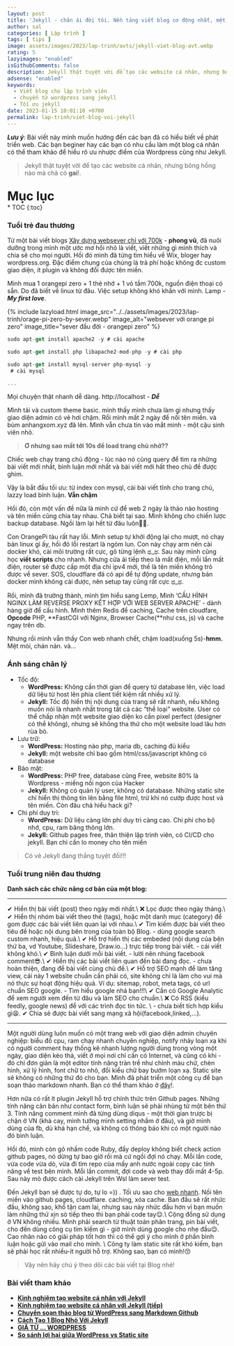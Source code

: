 ```yaml
---
layout: post
title: 'Jekyll - chân ái đời tôi. Nền tảng viết blog cơ động nhất, mệt nhất sever Việt Nam!!!'
author: sal
categories: [ Lập trình ]
tags: [ tips ]
image: assets/images/2023/lap-trinh/avts/jekyll-viet-blog-avt.webp
rating: 5
lazyimages: "enabled"
isGithubComments: false
description: Jekyll thật tuyệt vời để tạo các website cá nhân, nhưng bông hồng nào mà chả có gai!. Bài viết này mình muốn hướng đến các bạn đã có hiểu biết về phát triển web. Các bạn beginer hay các bạn có nhu cầu làm một blog cá nhân có thể tham khảo để hiểu rõ ưu nhược điểm của Wordpress cũng như Jekyll
adsense: "enabled"
keywords:
  - Viết blog cho lập trình viên
  - chuyển từ wordpress sang jekyll
  - Tối ưu jekyll
date: 2023-01-15 10:01:10 +0700
permalink: lap-trinh/viet-blog-voi-jekyll
---
```

**_Lưu ý_**: Bài viết này mình muốn hướng đến các bạn đã có hiểu biết về phát triển web.
Các bạn beginer hay các bạn có nhu cầu làm một blog cá nhân có thể tham khảo để hiểu rõ ưu nhược điểm của Wordpress cũng như Jekyll.

>Jekyll thật tuyệt vời để tạo các website cá nhân, nhưng bông hồng nào mà chả có **gai**!.

<p style="margin-bottom: 0px; font-weight: 700;font-size: 1.75rem;">Mục lục</p>
* TOC
{:toc}

### Tuổi trẻ đau thương

Từ một bài viết blogs [Xây dựng websever chỉ với 700k](https://blogkinhnghiem.net/xay-dung-webserver-tu-a-z-su-dung-may-tinh-nhung/) - **phong vũ**, đã nuôi dưỡng trong mình một ước mơ hồi nhỏ là viết, viết những gì mình thích và chia sẽ cho mọi người. Hồi đó mình đã từng tìm hiểu về Wix, bloger hay wordpress.org. Đặc điểm chung của chúng là trả phí hoặc không đc custom giao diện, ít plugin và không đổi được tên miền.

Mình mua 1 orangepi zero + 1 thẻ nhớ + 1 vỏ tầm 700k, nguồn điện thoại có sẵn. Do đã biết về linux từ đâu. Việc setup không khó khăn với mình. Lamp - _**My first love**_.

{% include lazyload.html image_src="../../assets/images/2023/lap-trinh/orage-pi-zero-by-sever.webp" image_alt="websever với orange pi zero" image_title="sever đầu đời - orangepi zero" %}

```javascript
sudo apt-get install apache2 -y # cài apache

sudo apt-get install php libapache2-mod-php -y # cài php

sudo apt-get install mysql-server php-mysql -y
 # cài mysql

...
```

Mọi chuyện thật nhanh dễ dàng. http://localhost - _**Dễ**_

Mình tải và custom theme basic. mình thấy mình chưa làm gì nhưng thấy giao diện admin có vẻ hơi chậm. Rồi mình mất 2 ngày để nối tên miền. và bùm anhangxom.xyz đã lên. Mình vẫn chưa tin vào mắt mình - một cậu sinh viên nhỏ.

> **Ơ nhưng sao mất tới 10s để load trang chủ nhở??**

Chiếc web chạy trang chủ động - lúc nào nó cũng query để tìm ra những bài viết mới nhất, bình luận mới nhất và bài viết mới hất theo chủ đề được ghim.

Vậy là bắt đầu tối ưu: từ index con mysql, cài bài viết tĩnh cho trang chủ, lazzy load bình luận. **Vẫn chậm**

Hồi đó, còn một vấn đề nữa là mình cứ để web 2 ngày là thảo nào hosting và tên miền cũng chia tay nhau. Chả biết tại sao. Mình không cho chiến lược backup database. Ngồi làm lại hết từ đâu luôn🦾😎.

Con OrangePi tàu rất hay lỗi. Mình setup tự khởi động lại cho mượt, nó chạy bản linux gì ấy, hồi đó lỗi restart là ngỏm lun. Con này chạy arm nên cài docker khó, cài môi trường rất cực, gõ từng lệnh ಥ\_ಥ. Sau này mình cũng học **viết scripts** cho nhanh. Nhưng cửa ải tiếp theo là mất điện, mỗi lần mất điện, router sẽ được cấp một địa chỉ ipv4 mới, thế là tên miền không trỏ được về sever. SOS, cloudflare đã có api để tự động update, nhưng bản docker mình không cài được, nên setup tay cũng rất cực ಥ\_ಥ.

Rồi, mình đã trưởng thành, mình tìm hiểu sang Lemp, Mình ‘CẤU HÌNH NGINX LÀM REVERSE PROXY KẾT HỢP VỚI WEB SERVER APACHE’ - dành hàng giờ để cấu hình. Mình thêm Redis để caching, Cache trên cloudfare, **Opcode** PHP, **FastCGI với Nginx, Browser Cache(**như css, js) và cache ngay trên db.

Nhưng rồi mình vẫn thấy Con web nhanh chết, chậm load(xuống 5s)-**hmm.**  Mệt mỏi, chán nản. và…

### Ánh sáng chân lý

*   Tốc độ:
    *   **WordPress:** Không cần thời gian để query từ database lên, việc load dữ liệu từ host lên phía client tiết kiệm rất nhiều xử lý.
    *   **Jekyll:** Tốc độ hiển thị nội dung của trang sẽ rất nhanh, nếu không muốn nói là nhanh nhất trong tất cả các “thể loại” website. User có thể chấp nhận một website giao diện ko cần pixel perfect (designer có thể không), nhưng sẽ không tha thứ cho một website load lâu hơn rùa bò.
*   Lưu trữ:
    *   **WordPress:** Hosting nào php, maria db, caching đủ kiểu
    *   **Jekyll:** một website chỉ bao gồm html/css/javascript không có database
*   Bảo mật:
    *   **WordPress:** PHP free, database cũng Free, website 80% là Wordpress - miếng nồi ngon của Hacker
    *   **Jekyll:** Không có quản lý user, không có database. Những static site chỉ  hiển thị thông tin lên bằng file html, trừ khi nó cướp được host và tên miền. Còn đâu chả hiểu hack gì?
*   Chi phí duy trì:
    *   **WordPress:** Dữ liệu càng lớn phí duy trì càng cao. Chi phí cho bộ nhớ, cpu, ram băng thông lớn.
    *   **Jekyll:** Github pages free, thân thiện lập trình viên, có CI/CD cho jekyll. Bạn chỉ cần lo money cho tên miền

> Có vẻ Jekyll đang thắng tuyệt đối!!!

### Tuổi trung niên đau thương
**Danh sách các chức năng cơ bản của một blog:**

<hr>

✔ Hiển thị bài viết (post) theo ngày mới nhất.\\
❌ Lọc được theo ngày tháng.\\
✔ Hiển thị nhóm bài viết theo thẻ (tags), hoặc một danh mục (category) để gom được các bài viết liên quan lại với nhau.\\
✔ Tìm kiếm được bài viết theo tiêu đề hoặc nội dung bên trong của toàn bộ Blog. - dùng google search custom nhanh, hiệu quả.\\
✔ Hỗ trợ hiển thị các embeded (nội dung của bên thứ ba, vd Youtube, Slideshare, Draw.io...) trực tiếp trong bài viết. - cái viết không khó.\\
✔ Bình luận dưới mỗi bài viết. - lười nên nhúng facebook comment😎.\\
✔ Hiển thị các bài viết liên quan đến bài đang đọc. - chưa hoàn thiện, đang để bài viết cùng chủ đề.\\
✔ Hỗ trợ SEO mạnh để làm tăng view, cái này 1 website chuẩn cần phải có, site không chỉ là làm cho vui mà nó thực sự hoạt động hiệu quả. Ví dụ: sitemap, robot, meta tags, có url chuẩn SEO google. - Tìm hiểu google nhá bạn!!!\\
✔ Cần có Google Analytic để xem người xem đến từ đâu và làm SEO cho chuẩn.\\
❌ Có RSS (kiểu feedly, google news) để với các trình đọc tin tức. \\ - chưa biết tích hợp kiểu gì😫.
✔ Chia sẻ được bài viết sang mạng xã hội(facebook,linked,...).

<hr>

Một người dùng luôn muốn có một trang web với giao diện admin chuyên nghiệp: biểu đồ cpu, ram chạy nhanh chuyên nghiệp, notify nhảy loạn xạ khi có người comment hay thống kê nhanh lượng người dùng trong vòng một ngày, giao diện kéo thả, viết ở mọi nơi chỉ cần có Internet, và cũng có khi - đó chỉ đơn giản là một editor tính năng tràn trề như chỉnh màu chữ, chèn hình, xử lý hình, font chữ to nhỏ, đổi kiểu chữ bay bướm loạn xạ. Static site sẽ không có những thứ đó cho bạn. Mình đã phát triển một công cụ để bạn soạn thảo markdown nhanh. Bạn có thể tham khảo ở [đây](https://anhhangxom.xyz/them-bai-viet)!.

Hơn nữa có rất ít plugin Jekyll hỗ trợ chính thức trên Github pages. Những tính năng căn bản như contact form, bình luận sẽ phải nhùng từ một bên thứ 3. Tính năng comment mình đã từng dùng diqus - một thời gian trược bị chặn ở VN (khá cay, mình tưởng mình setting nhầm ở đâu), và giờ mình dùng của fb, dù khá hạn chế, và không có thông báo khi có một người nào đó bình luận.

Hồi đó, mình còn gõ nhầm code Ruby, đẩy deploy không biết check action github pages, nó dừng tự bao giờ rồi mà cứ ngồi đợi nó chạy. Mỗi lần code, vừa code vừa dò, vừa đi tìm repo của mấy anh nước ngoài copy các tính năng về test bên mình. Mỗi lần commit, đợi code và web thay đổi mất 4-5p. Sau này mò được cách cài Jekyll trên Wsl làm sever test.

Đến Jekyll bạn sẽ được tự do, tự lo =)) . Tối ưu sao cho [web nhanh](https://anhhangxom.xyz/lap-trinh/nen-website-minify). Nối tên miền vào github pages, cloudflare. caching, xóa cache. Ban đầu sẽ rất nhức đầu, không sao, khổ tận cam lai, nhưng sau này nhức đầu hơn vì bạn muốn làm những thứ xịn sò tiếp theo thì bạn phải code tay😌.\\
Cộng đồng sử dụng ở VN không nhiều. Mình phải search từ thuật toán phân trang, pin bài viết, cho đến dùng công cụ tìm kiếm gì - giờ mình dùng google cho nhẹ đầu😌. Cao nhân nào có giải pháp tốt hơn thì có thể gợi ý cho mình ở phần bình luận hoặc gửi vào mail cho mình. \\
Công ty làm static site rất khó kiếm, bạn sẽ phải học rất nhiều-ít người hỗ trợ. Không sao, bạn có mình!😚

> Vậy nên hãy chú ý theo dõi các bài viết tại Blog nhé!

### Bài viết tham khảo

*   [**Kinh nghiệm tạo website cá nhân với Jekyll**](https://aicurious.io/blog/2016-09-16-xay-dung-website-voi-jekyll)
*   [**Kinh nghiệm tạo website cá nhân với Jekyll (tiếp)**](https://aicurious.io/blog/2016-09-26-xay-dung-website-voi-jekyll-lv2)
*   [**Chuyển soạn thảo blog từ WordPress sang Markdown Github**](https://dothanhlong.org/chuyen-soan-thao-blog-tu-wordpress-sang-markdown-github/)
*   [**Cách Tạo 1 Blog Nhỏ Với Jekyll**](https://caodem.com/cach-tao-1-blog-nho-voi-jekyll/)
*   [**GIÃ TỪ ... WORDPRESS**](http://acegik.net/blog/jekyll/migration/gia-tu-wordpress.html)
*   [**So sánh lợi hại giữa WordPress vs Static site**](https://topdev.vn/blog/so-sanh-loi-hai-giua-wordpress-vs-static-site/)
